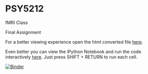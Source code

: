 # PSY5212
fMRI Class

Final Assignment

For a better viewing experience open the html converted file [here](https://rawgit.com/danieljwilson/PSY5212/master/Final%20Project.html).

Even better you can view the iPython Notebook and run the code interactively [here](https://hub.mybinder.org/user/danieljwilson-psy5212-upzn9atf/notebooks/Final%20Project.ipynb). 
Just press SHIFT + RETURN to run each cell.

[![Binder](https://mybinder.org/badge.svg)](https://mybinder.org/v2/gh/danieljwilson/PSY5212/master)

